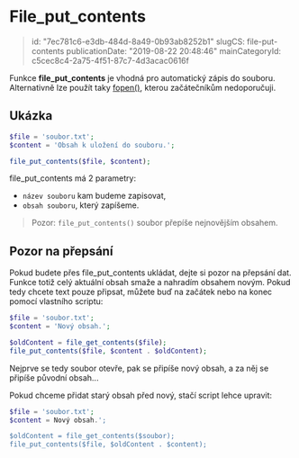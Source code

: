 File_put_contents
================================

> id: "7ec781c6-e3db-484d-8a49-0b93ab8252b1"
> slugCS: file-put-contents
> publicationDate: "2019-08-22 20:48:46"
> mainCategoryId: c5cec8c4-2a75-4f51-87c7-4d3acac0616f

Funkce **file_put_contents** je vhodná pro automatický zápis do souboru. Alternativně lze použít taky <a href="/fopen">fopen()</a>, kterou začátečníkům nedoporučuji.

Ukázka
--------------------------

```php
$file = 'soubor.txt';
$content = 'Obsah k uložení do souboru.';

file_put_contents($file, $content);
```

file_put_contents má 2 parametry:

- `název souboru` kam budeme zapisovat,
- `obsah souboru`, který zapíšeme.

> Pozor: `file_put_contents()` soubor přepíše nejnovějším obsahem.

Pozor na přepsání
--------------------------

Pokud budete přes file_put_contents ukládat, dejte si pozor na přepsání dat. Funkce totiž celý aktuální obsah smaže a nahradím obsahem novým. Pokud tedy chcete text pouze připsat, můžete buď na začátek nebo na konec pomocí vlastního scriptu:

```php
$file = 'soubor.txt';
$content = 'Nový obsah.';

$oldContent = file_get_contents($file);
file_put_contents($file, $content . $oldContent);
```

Nejprve se tedy soubor otevře, pak se připíše nový obsah, a za něj se připíše původní obsah...

Pokud chceme přidat starý obsah před nový, stačí script lehce upravit:

```php
$file = 'soubor.txt';
$content = Nový obsah.';

$oldContent = file_get_contents($soubor);
file_put_contents($file, $oldContent . $content);
```
